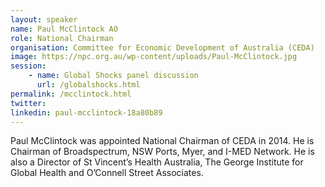 ```yaml
---
layout: speaker
name: Paul McClintock AO
role: National Chairman
organisation: Committee for Economic Development of Australia (CEDA)
image: https://npc.org.au/wp-content/uploads/Paul-McClintock.jpg
session:
    - name: Global Shocks panel discussion
      url: /globalshocks.html
permalink: /mcclintock.html
twitter:
linkedin: paul-mcclintock-18a80b89
---
```

Paul McClintock was appointed National Chairman of CEDA in 2014. He is Chairman of Broadspectrum, NSW Ports, Myer, and I-MED Network.   He is also a Director of St Vincent’s Health Australia, The George Institute for Global Health and O’Connell Street Associates.